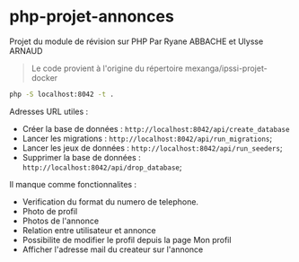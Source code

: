 # php-projet-annonces
Projet du module de révision sur PHP
Par Ryane ABBACHE et Ulysse ARNAUD

>
> Le code provient à l'origine du répertoire mexanga/ipssi-projet-docker
>

```bash
php -S localhost:8042 -t .
```

Adresses URL utiles :

- Créer la base de données : `http://localhost:8042/api/create_database`
- Lancer les migrations : `http://localhost:8042/api/run_migrations`;
- Lancer les jeux de données : `http://localhost:8042/api/run_seeders`;
- Supprimer la base de données : `http://localhost:8042/api/drop_database`;

Il manque comme fonctionnalites :
     
- Verification du format du numero de telephone.
- Photo de profil
- Photos de l'annonce
- Relation entre utilisateur et annonce
- Possibilite de modifier le profil depuis la page Mon profil
- Afficher l'adresse mail du createur sur l'annonce
